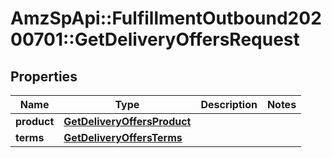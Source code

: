 # AmzSpApi::FulfillmentOutbound20200701::GetDeliveryOffersRequest

## Properties
Name | Type | Description | Notes
------------ | ------------- | ------------- | -------------
**product** | [**GetDeliveryOffersProduct**](GetDeliveryOffersProduct.md) |  | 
**terms** | [**GetDeliveryOffersTerms**](GetDeliveryOffersTerms.md) |  | 

